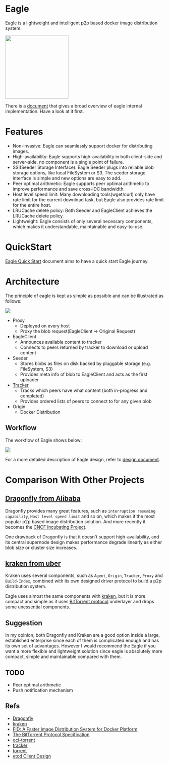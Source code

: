 Eagle
=====

Eagle is a lightweight and intelligent p2p based docker image distribution system.

<img src="https://github.com/duyanghao/eagle/blob/master/docs/images/logo.png" width=200px/>

There is a [document](docs/eagle.pptx) that gives a broad overview of eagle internal implementation. Have a look at it first. 

# Features

* Non-invasive: Eagle can seamlessly support docker for distributing images. 
* High-availability: Eagle supports high-availability in both client-side and server-side, no component is a single point of failure. 
* SSI(Seeder Storage Interface). Eagle Seeder plugs into reliable blob storage options, like local FileSystem or S3. The seeder storage interface is simple and new options are easy to add.
* Peer optimal arithmetic: Eagle supports peer optimal arithmetic to improve performance and save cross-IDC bandwidth.  
* Host level speed limit: Many downloading tools(wget/curl) only have rate limit for the current download task, but Eagle also provides rate limit for the entire host.
* LRUCache delete policy: Both Seeder and EagleClient achieves the LRUCache delete policy.
* Lightweight: Eagle consists of only several necessary components, which makes it understandable, maintainable and easy-to-use.

# QuickStart 

[Eagle Quick Start](https://github.com/duyanghao/Eagle/tree/master/docs/quick_start) document aims to have a quick start Eagle journey.

# Architecture

The principle of eagle is kept as simple as possible and can be illustrated as follows:

![](docs/images/eagle_arch.png)

- Proxy
  - Deployed on every host
  - Proxy the blob request(EagleClient => Original Request)
- EagleClient
  - Announces available content to tracker
  - Connects to peers returned by tracker to download or upload content
- Seeder
  - Stores blobs as files on disk backed by pluggable storage (e.g. FileSystem, S3)
  - Provides meta info of blob to EagleClient and acts as the first uploader
- [Tracker](https://github.com/chihaya/chihaya)
  - Tracks which peers have what content (both in-progress and completed)
  - Provides ordered lists of peers to connect to for any given blob
- Origin
  - Docker Distribution

## Workflow

The workflow of Eagle shows below:

![](docs/images/eagle_process.svg)

For a more detailed description of Eagle design, refer to [design document](docs/design/design.md). 

# Comparison With Other Projects

## [Dragonfly from Alibaba](https://github.com/dragonflyoss/Dragonfly)

Dragonfly provides many great features, such as `interruption resuming capability`, `Host level speed limit` and so on, which makes it the most popular p2p based image distribution solution. And more recently it becomes the [CNCF Incubating Project](https://www.cncf.io/projects/).  

One drawback of Dragonfly is that it doesn't support high-availability, and its central supernode design makes performance degrade linearly as either blob size or cluster size increases.     

## [kraken from uber](https://github.com/uber/kraken)

Kraken uses several components, such as `Agent`, `Origin`, `Tracker`, `Proxy` and `Build-Index`, combined with its own designed driver protocol to build a p2p distribution system.
 
Eagle uses almost the same components with [kraken](https://github.com/uber/kraken), but it is more compact and simple as it uses [BitTorrent protocol](http://bittorrent.org/beps/bep_0003.html) underlayer and drops some unessential components.   

## Suggestion

In my opinion, both Dragonfly and Kraken are a good option inside a large, established enterprise since each of them is complicated enough and has its own set of advantages. However I would recommend the Eagle if you want a more flexible and lightweight solution since eagle is absolutely more compact, simple and maintainable compared with them.     

## TODO

* Peer optimal arithmetic
* Push notification mechanism

## Refs

* [Dragonfly](https://github.com/dragonflyoss/Dragonfly)
* [kraken](https://github.com/uber/kraken)
* [FID: A Faster Image Distribution System for Docker Platform](https://ieeexplore.ieee.org/stamp/stamp.jsp?arnumber=8064123)
* [The BitTorrent Protocol Specification](http://bittorrent.org/beps/bep_0003.html)
* [oci-torrent](https://github.com/hustcat/oci-torrent)
* [tracker](https://github.com/chihaya/chihaya)
* [torrent](https://github.com/anacrolix/torrent)
* [etcd Client Design](https://github.com/etcd-io/etcd/blob/master/Documentation/learning/design-client.md)
